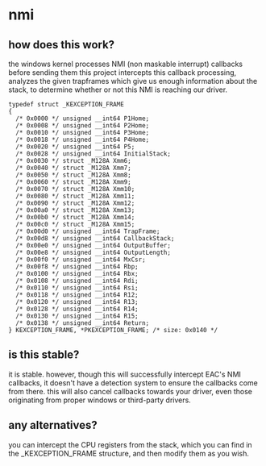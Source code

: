 # nmi

## how does this work?
the windows kernel processes NMI (non maskable interrupt) callbacks before sending them
this project intercepts this callback processing, analyzes the given trapframes which give us enough information about the stack, to determine whether or not this NMI is reaching our driver.
```
typedef struct _KEXCEPTION_FRAME
{
  /* 0x0000 */ unsigned __int64 P1Home;
  /* 0x0008 */ unsigned __int64 P2Home;
  /* 0x0010 */ unsigned __int64 P3Home;
  /* 0x0018 */ unsigned __int64 P4Home;
  /* 0x0020 */ unsigned __int64 P5;
  /* 0x0028 */ unsigned __int64 InitialStack;
  /* 0x0030 */ struct _M128A Xmm6;
  /* 0x0040 */ struct _M128A Xmm7;
  /* 0x0050 */ struct _M128A Xmm8;
  /* 0x0060 */ struct _M128A Xmm9;
  /* 0x0070 */ struct _M128A Xmm10;
  /* 0x0080 */ struct _M128A Xmm11;
  /* 0x0090 */ struct _M128A Xmm12;
  /* 0x00a0 */ struct _M128A Xmm13;
  /* 0x00b0 */ struct _M128A Xmm14;
  /* 0x00c0 */ struct _M128A Xmm15;
  /* 0x00d0 */ unsigned __int64 TrapFrame;
  /* 0x00d8 */ unsigned __int64 CallbackStack;
  /* 0x00e0 */ unsigned __int64 OutputBuffer;
  /* 0x00e8 */ unsigned __int64 OutputLength;
  /* 0x00f0 */ unsigned __int64 MxCsr;
  /* 0x00f8 */ unsigned __int64 Rbp;
  /* 0x0100 */ unsigned __int64 Rbx;
  /* 0x0108 */ unsigned __int64 Rdi;
  /* 0x0110 */ unsigned __int64 Rsi;
  /* 0x0118 */ unsigned __int64 R12;
  /* 0x0120 */ unsigned __int64 R13;
  /* 0x0128 */ unsigned __int64 R14;
  /* 0x0130 */ unsigned __int64 R15;
  /* 0x0138 */ unsigned __int64 Return;
} KEXCEPTION_FRAME, *PKEXCEPTION_FRAME; /* size: 0x0140 */
```

## is this stable?
it is stable. however, though this will successfully intercept EAC's NMI callbacks, it doesn't have a detection system to ensure the callbacks come from there.
this will also cancel callbacks towards your driver, even those originating from proper windows or third-party drivers.

## any alternatives?
you can intercept the CPU registers from the stack, which you can find in the _KEXCEPTION_FRAME structure, and then modify them as you wish.